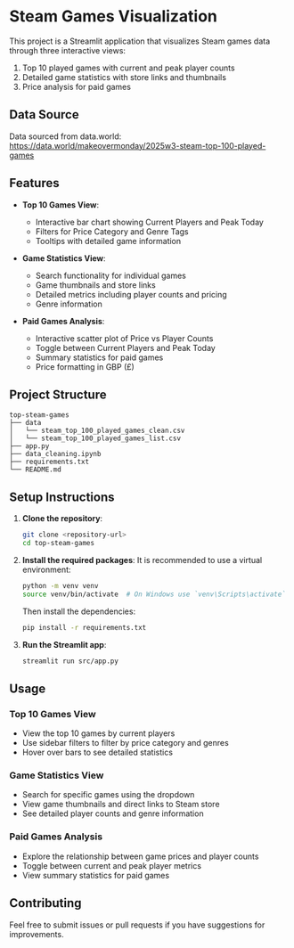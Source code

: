 # Steam Games Visualization

This project is a Streamlit application that visualizes Steam games data through three interactive views:
1. Top 10 played games with current and peak player counts
2. Detailed game statistics with store links and thumbnails
3. Price analysis for paid games

## Data Source

Data sourced from data.world: https://data.world/makeovermonday/2025w3-steam-top-100-played-games

## Features

- **Top 10 Games View**:
  - Interactive bar chart showing Current Players and Peak Today
  - Filters for Price Category and Genre Tags
  - Tooltips with detailed game information

- **Game Statistics View**:
  - Search functionality for individual games
  - Game thumbnails and store links
  - Detailed metrics including player counts and pricing
  - Genre information

- **Paid Games Analysis**:
  - Interactive scatter plot of Price vs Player Counts
  - Toggle between Current Players and Peak Today
  - Summary statistics for paid games
  - Price formatting in GBP (£)

## Project Structure

```
top-steam-games
├── data
│   └── steam_top_100_played_games_clean.csv
│   └── steam_top_100_played_games_list.csv
├── app.py
├── data_cleaning.ipynb
├── requirements.txt
└── README.md
```

## Setup Instructions

1. **Clone the repository**:
   ```bash
   git clone <repository-url>
   cd top-steam-games
   ```

2. **Install the required packages**:
   It is recommended to use a virtual environment:
   ```bash
   python -m venv venv
   source venv/bin/activate  # On Windows use `venv\Scripts\activate`
   ```

   Then install the dependencies:
   ```bash
   pip install -r requirements.txt
   ```

3. **Run the Streamlit app**:
   ```bash
   streamlit run src/app.py
   ```

## Usage

### Top 10 Games View
- View the top 10 games by current players
- Use sidebar filters to filter by price category and genres
- Hover over bars to see detailed statistics

### Game Statistics View
- Search for specific games using the dropdown
- View game thumbnails and direct links to Steam store
- See detailed player counts and genre information

### Paid Games Analysis
- Explore the relationship between game prices and player counts
- Toggle between current and peak player metrics
- View summary statistics for paid games

## Contributing

Feel free to submit issues or pull requests if you have suggestions for improvements.